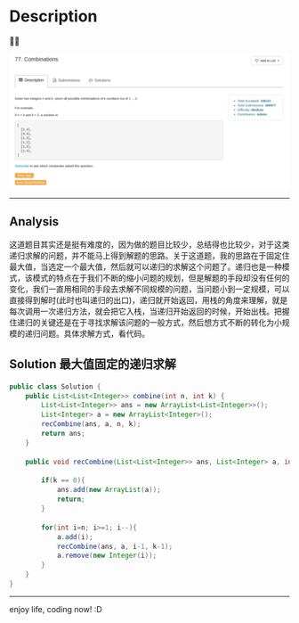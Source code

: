 # Description

:star2::star2:

![](/images/Combinations.png)

***
## Analysis
这道题目其实还是挺有难度的，因为做的题目比较少，总结得也比较少，对于这类递归求解的问题，并不能马上得到解题的思路。关于这道题，我的思路在于固定住最大值，当选定一个最大值，然后就可以递归的求解这个问题了。递归也是一种模式，该模式的特点在于我们不断的缩小问题的规划，但是解题的手段却没有任何的变化，我们一直用相同的手段去求解不同规模的问题，当问题小到一定规模，可以直接得到解时(此时也叫递归的出口)，递归就开始返回，用栈的角度来理解，就是每次调用一次递归方法，就会把它入栈，当递归开始返回的时候，开始出栈。把握住递归的关键还是在于寻找求解该问题的一般方式，然后想方式不断的转化为小规模的递归问题。具体求解方式，看代码。

## Solution 最大值固定的递归求解

```java
public class Solution {
    public List<List<Integer>> combine(int n, int k) {
        List<List<Integer>> ans = new ArrayList<List<Integer>>();
        List<Integer> a = new ArrayList<Integer>();
        recCombine(ans, a, n, k);
        return ans;
    }
    
    public void recCombine(List<List<Integer>> ans, List<Integer> a, int n, int k){
        
        if(k == 0){
            ans.add(new ArrayList(a));
            return;
        }
        
        for(int i=n; i>=1; i--){
            a.add(i);
            recCombine(ans, a, i-1, k-1);
            a.remove(new Integer(i));
        }
    }
}
```
***
enjoy life, coding now! :D
